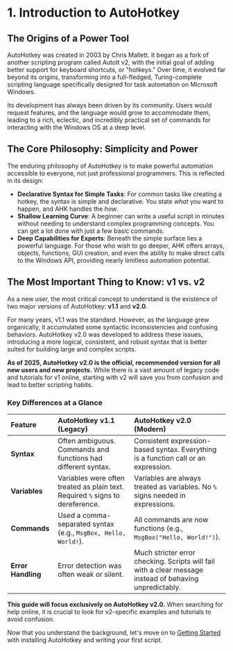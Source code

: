 ﻿# 1. Introduction to AutoHotkey

## The Origins of a Power Tool

AutoHotkey was created in 2003 by Chris Mallett. It began as a fork of another scripting program called AutoIt v2, with the initial goal of adding better support for keyboard shortcuts, or "hotkeys." Over time, it evolved far beyond its origins, transforming into a full-fledged, Turing-complete scripting language specifically designed for task automation on Microsoft Windows.

Its development has always been driven by its community. Users would request features, and the language would grow to accommodate them, leading to a rich, eclectic, and incredibly practical set of commands for interacting with the Windows OS at a deep level.

## The Core Philosophy: Simplicity and Power

The enduring philosophy of AutoHotkey is to make powerful automation accessible to everyone, not just professional programmers. This is reflected in its design:

-   **Declarative Syntax for Simple Tasks**: For common tasks like creating a hotkey, the syntax is simple and declarative. You state *what* you want to happen, and AHK handles the *how*.
-   **Shallow Learning Curve**: A beginner can write a useful script in minutes without needing to understand complex programming concepts. You can get a lot done with just a few basic commands.
-   **Deep Capabilities for Experts**: Beneath the simple surface lies a powerful language. For those who wish to go deeper, AHK offers arrays, objects, functions, GUI creation, and even the ability to make direct calls to the Windows API, providing nearly limitless automation potential.

## The Most Important Thing to Know: v1 vs. v2

As a new user, the most critical concept to understand is the existence of two major versions of AutoHotkey: **v1.1** and **v2.0**.

For many years, v1.1 was the standard. However, as the language grew organically, it accumulated some syntactic inconsistencies and confusing behaviors. AutoHotkey v2.0 was developed to address these issues, introducing a more logical, consistent, and robust syntax that is better suited for building large and complex scripts.

**As of 2025, AutoHotkey v2.0 is the official, recommended version for all new users and new projects.** While there is a vast amount of legacy code and tutorials for v1 online, starting with v2 will save you from confusion and lead to better scripting habits.

### Key Differences at a Glance

| Feature | AutoHotkey v1.1 (Legacy) | AutoHotkey v2.0 (Modern) |
| :--- | :--- | :--- |
| **Syntax** | Often ambiguous. Commands and functions had different syntax. | Consistent expression-based syntax. Everything is a function call or an expression. |
| **Variables** | Variables were often treated as plain text. Required `%` signs to dereference. | Variables are always treated as variables. No `%` signs needed in expressions. |
| **Commands** | Used a comma-separated syntax (e.g., `MsgBox, Hello, World!`). | All commands are now functions (e.g., `MsgBox("Hello, World!")`). |
| **Error Handling** | Error detection was often weak or silent. | Much stricter error checking. Scripts will fail with a clear message instead of behaving unpredictably. |

**This guide will focus exclusively on AutoHotkey v2.0.** When searching for help online, it is crucial to look for v2-specific examples and tutorials to avoid confusion.

Now that you understand the background, let's move on to [Getting Started](/automation_tools/autohotkey/./02_getting_started.md) with installing AutoHotkey and writing your first script.

